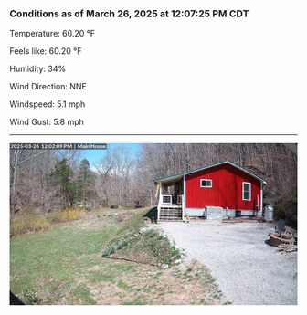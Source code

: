 ### Conditions as of March 26, 2025 at 12:07:25 PM CDT 

Temperature: 60.20 &deg;F

Feels like: 60.20 &deg;F

Humidity: 34%

Wind Direction: NNE

Windspeed: 5.1 mph

Wind Gust: 5.8 mph

---

<img src="./images/latest.jpeg"/>

